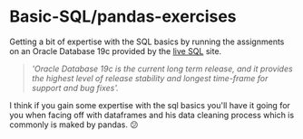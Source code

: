 # Basic-SQL/pandas-exercises

Getting a bit of expertise with the SQL basics by running the assignments on an Oracle Database 19c provided by the [live SQL](https://livesql.oracle.com/apex/f?p=590:1000) site. 

> *'Oracle Database 19c is the current long term release, and it provides the highest level of release stability and longest time-frame for support and bug fixes'.* 

I think if you gain some expertise with the sql basics you'll have it going for you when facing off with dataframes and his data cleaning process which is commonly is maked by pandas. 😕
